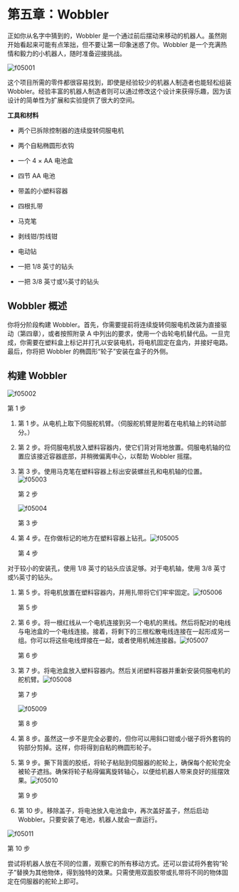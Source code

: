 # 第五章：Wobbler

正如你从名字中猜到的，Wobbler 是一个通过前后摆动来移动的机器人。虽然刚开始看起来可能有点笨拙，但不要让第一印象迷惑了你。Wobbler 是一个充满热情和毅力的小机器人，随时准备迎接挑战。

![f05001](img/f05001.png)

这个项目所需的零件都很容易找到，即使是经验较少的机器人制造者也能轻松组装 Wobbler。经验丰富的机器人制造者则可以通过修改这个设计来获得乐趣，因为该设计的简单性为扩展和实验提供了很大的空间。

**工具和材料**

+   两个已拆除控制器的连续旋转伺服电机

+   两个自粘椭圆形衣钩

+   一个 4 × AA 电池盒

+   四节 AA 电池

+   带盖的小塑料容器

+   四根扎带

+   马克笔

+   剥线钳/剪线钳

+   电动钻

+   一把 1/8 英寸的钻头

+   一把 3/8 英寸或½英寸的钻头

## Wobbler 概述

你将分阶段构建 Wobbler。首先，你需要提前将连续旋转伺服电机改装为直接驱动（第四章），或者按照附录 A 中列出的要求，使用一个齿轮电机替代品。一旦完成，你需要在塑料盒上标记并打孔以安装电机，将电机固定在盒内，并接好电路。最后，你将把 Wobbler 的椭圆形“轮子”安装在盒子的外侧。

## 构建 Wobbler

![f05002](img/f05002.png)

第 1 步

1.  第 1 步。从电机上取下伺服舵机臂。（伺服舵机臂是附着在电机轴上的转动部分。）

1.  第 2 步。将伺服电机放入塑料容器内，使它们背对背地放置。伺服电机轴的位置应该接近容器底部，并稍微偏离中心，以帮助 Wobbler 摇摆。

1.  第 3 步。使用马克笔在塑料容器上标出安装螺丝孔和电机轴的位置。![f05003](img/f05003.png)

    第 2 步

    ![f05004](img/f05004.png)

    第 3 步

1.  第 4 步。在你做标记的地方在塑料容器上钻孔。![f05005](img/f05005.png)

    第 4 步

对于较小的安装孔，使用 1/8 英寸的钻头应该足够。对于电机轴，使用 3/8 英寸或½英寸的钻头。

1.  第 5 步。将电机放置在塑料容器内，并用扎带将它们牢牢固定。![f05006](img/f05006.png)

    第 5 步

1.  第 6 步。将一根红线从一个电机连接到另一个电机的黑线。然后将配对的电线与电池盒的一个电线连接。接着，将剩下的三根松散电线连接在一起形成另一组。你可以将这些电线焊接在一起，或者使用机械连接器。![f05007](img/f05007.png)

    第 6 步

1.  第 7 步。将电池盒放入塑料容器内。然后关闭塑料容器并重新安装伺服电机的舵机臂。![f05008](img/f05008.png)

    第 7 步

    ![f05009](img/f05009.png)

    第 8 步

1.  第 8 步。虽然这一步不是完全必要的，但你可以用斜口钳或小锯子将外套钩的钩部分剪掉。这样，你将得到自粘的椭圆形轮子。

1.  第 9 步。撕下背面的胶纸，将轮子粘贴到伺服器的舵轮上，确保每个舵轮完全被轮子遮挡。确保将轮子粘得偏离旋转轴心，以便给机器人带来良好的摇摆效果。![f05010](img/f05010.png)

    第 9 步

1.  第 10 步。移除盖子，将电池放入电池盒中，再次盖好盖子，然后启动 Wobbler。只要安装了电池，机器人就会一直运行。

![f05011](img/f05011.png)

第 10 步

尝试将机器人放在不同的位置，观察它的所有移动方式。还可以尝试将外套钩“轮子”替换为其他物体，得到独特的效果。只需使用双面胶带或扎带将不同的物体固定在伺服器的舵轮上即可。
